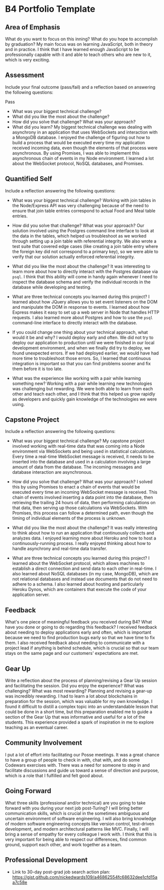# B4 Portfolio Template

## Area of Emphasis

What do you want to focus on this inning? What do you hope to accomplish by graduation?
My main focus was on learning JavaScript, both in theory and in practice. I think that I have learned enough JavaScript to be professionally capable with it and able to teach others who are new to it, which is very exciting.


## Assessment

Include your final outcome (pass/fail) and a reflection based on answering the following questions:

Pass

* What was your biggest technical challenge?
* What did you like the most about the challenge?
* How did you solve that challenge? What was your approach?
* What did you learn?
My biggest technical challenge was dealing with asynchrony in an application that uses WebSockets and interaction with a MongoDB database. I enjoyed the challenge of figuring out how to build a process that would be executed every time my application received incoming data, even though the elements of that process were asynchronous. By using Promises, I was able to implement this asynchronous chain of events in my Node environment. I learned a lot about the WebSocket protocol, NoSQL databases, and Promises.


## Quantified Self

Include a reflection answering the following questions:

* What was your biggest technical challenge?
Working with join tables in the Node/Express API was very challenging because of the need to ensure that join table entries correspond to actual Food and Meal table entries.

* How did you solve that challenge? What was your approach?
Our solution involved using the Postgres command line interface to look at the data in the tables, which helped us troubleshoot as we worked through setting up a join table with referential integrity. We also wrote a test suite that covered edge cases (like creating a join table entry where the foreign key did not correspond to a primary key), so we were able to verify that our solution actually enforced referential integrity.

* What did you like the most about the challenge?
It was interesting to learn more about how to directly interact with the Postgres database via `psql`. I think that this ability will come in handy again whenever I need to inspect the database schema and verify the individual records in the database while developing and testing.

* What are three technical concepts you learned during this project?
I learned about how JQuery allows you to set event listeners on the DOM and manipulate the DOM in response to events. I learned about how Express makes it easy to set up a web server in Node that handles HTTP requests. I also learned more about Postgres and how to use the `psql` command-line interface to directly interact with the database.

* If you could change one thing about your technical approach, what would it be and why?
I would deploy early and often. We did not try to deploy our application to production until we were finished in our local development environment, and when we finally did try to deploy, we found unexpected errors. If we had deployed earlier, we would have had more time to troubleshoot those errors. So, I learned that continuous integration is important so that you can find problems sooner and fix them before it is too late.

* What was the experience like working with a pair while learning something new?
Working with a pair while learning new technologies was challenging but rewarding. We were both able to learn from each other and teach each other, and I think that this helped us grow rapidly as developers and quickly gain knowledge of the technologies we were using.

## Capstone Project

Include a reflection answering the following questions:

* What was your biggest technical challenge?
My capstone project involved working with real-time data that was coming into a Node environment via WebSockets and being used in statistical calculations. Every time a real-time WebSocket message is received, it needs to be inserted into the database and used in a calculation involving a large amount of data from the database. The incoming messages and database interaction are asynchronous.

* How did you solve that challenge? What was your approach?
I solved this by using Promises to enact a chain of events that would be executed every time an incoming WebSocket message is received. This chain of events involved inserting a data point into the database, then retrieving the trailing 24 hours of data, then performing calculations on that data, then serving up those calculations via WebSockets. With Promises, this process can follow a determined path, even though the timing of individual elements of the process is unknown.

* What did you like the most about the challenge?
It was really interesting to think about how to run an application that continuously collects and analyzes data. I enjoyed learning more about Heroku and how to host a continuously-running process. I really enjoyed thinking about how to handle asynchrony and real-time data transfer.

* What are three technical concepts you learned during this project?
I learned about the WebSocket protocol, which allows machines to establish a direct connection and send data to each other in real-time. I also learned about NoSQL databases (in my case, MongoDB), which are not relational databases and instead use documents that do not need to adhere to a schema. I also learned about hosting and particularly Heroku Dynos, which are containers that execute the code of your application server.


## Feedback

What's one piece of meaningful feedback you received during B4? What have you done or going to do regarding this feedback?
I received feedback about needing to deploy applications early and often, which is important because we need to find production bugs early so that we have time to fix them. I also received feedback about needing to communicate with a project lead if anything is behind schedule, which is crucial so that our team stays on the same page and our customers' expectations are met.

## Gear Up

Write a reflection about the process of planning/revising a Gear Up session and facilitating the session. Did you enjoy the experience? What was challenging? What was most rewarding?
Planning and revising a gear-up was incredibly rewarding. I had to learn a lot about blockchains in preparation for the session, which was valuable for my own knowledge. I found it difficult to distill a complex topic into an understandable lesson that could be done in a short time, but this preparation enabled me to guide a section of the Gear Up that was informative and useful for a lot of the students. This experience provided a spark of inspiration in me to explore teaching as an eventual career.

## Community Involvement
I put a lot of effort into facilitating our Posse meetings. It was a great chance to have a group of people to check in with, chat with, and do some Codewars exercises with. There was a need for someone to step in and facilitate discussions and guide us toward a sense of direction and purpose, which is a role that I fulfilled and felt good about.

## Going Forward
What three skills (professional and/or technical) are you going to take forward with you during your next job post-Turing?
I will bring better communication skills, which is crucial in the sometimes ambiguous and uncertain environment of software engineering.
I will also bring knowledge of modern software engineering concepts like version control, test-driven development, and modern architectural patterns like MVC.
Finally, I will bring a sense of empathy for every colleague I work with. I think that this is very important for being able to respect our differences, find common ground, support each other, and work together as a team.

## Professional Development

* Link to 30-day post-grad job search action plan: https://gist.github.com/nickedwards109/a46862554fc68632dee1cfd15aa7c58e 
